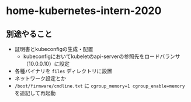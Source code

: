 # home-kubernetes-intern-2020

## 別途やること
- 証明書とkubeconfigの生成・配置
  - kubeconfigにおいてkubeletのapi-serverの参照先をロードバランサ（10.0.0.10）に設定
- 各種バイナリを `files` ディレクトリに設置
- ネットワーク設定とか
- `/boot/firmware/cmdline.txt` に `cgroup_memory=1 cgroup_enable=memory` を追記して再起動